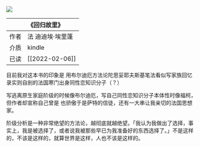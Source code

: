 <img src='https://picture-guan.oss-cn-hangzhou.aliyuncs.com/20220824061139.png' class="bookCover"/>


|      | 《回归故里》 |
| :--- | :-------- |
| 作者 |   法 迪迪埃·埃里蓬        |
| 介质 | kindle    |
| 已读 |  [[2022-02-06]]         |

目前我对这本书的印象是 用布尔迪厄方法论陀思妥耶夫斯基笔法看似写家族回忆录实则自剖的法国寒门出身同性恋知识分子（？）

写逃离原生家庭阶级的时候像布尔迪厄，写自己同性恋知识分子本体性时像福柯，但作者却宣称自己曾是 也骄傲于是萨特的信徒，还有一大串让我亲切的法国思想家。

阶级分析是一种非常绝望的方法论，越彻底就越绝望。「我认为我做出了选择，事实上，我是被选择了，或者说我被那些早已为我准备好的东西选择了。」不是这样的，不该是这样的，就算世界是这样，人也不该是这样的。